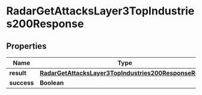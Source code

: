 

# RadarGetAttacksLayer3TopIndustries200Response


## Properties

| Name | Type | Description | Notes |
|------------ | ------------- | ------------- | -------------|
|**result** | [**RadarGetAttacksLayer3TopIndustries200ResponseResult**](RadarGetAttacksLayer3TopIndustries200ResponseResult.md) |  |  |
|**success** | **Boolean** |  |  |



